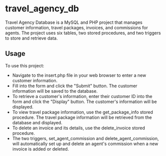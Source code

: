 # travel_agency_db
Travel Agency Database is a MySQL and PHP project that manages customer information, travel packages, invoices, and commissions for agents. The project uses six tables, two stored procedures, and two triggers to store and retrieve data.

## Usage
To use this project:
  * Navigate to the insert.php file in your web browser to enter a new customer information.  
  * Fill into the form and click the "Submit" button. The customer information will be saved to the database.
  * To retrieve a customer's information, enter their customer ID into the form and click the "Display" button. The customer's information will be displayed.
  * To view travel package information, use the get_package_info stored procedure. The travel package information will be retrieved from the database and displayed.
  * To delete an invoice and its details, use the delete_invoice stored procedure.
  * The two triggers, set_agent_commission and delete_agent_commission, will automatically set up and delete an agent's commission when a new invoice is added or deleted.

